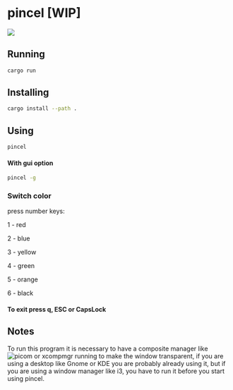 # pincel [WIP]

![](demo/demo.gif)

## Running
```bash
cargo run
```

## Installing
```bash
cargo install --path .
```

## Using

```bash
pincel
```
#### With gui option
```bash
pincel -g
```
### Switch color
press number keys:

  1 - red
  <!-- blank line -->
  2 - blue
  <!-- blank line -->
  3 - yellow
  <!-- blank line -->
  4 - green
  <!-- blank line -->
  5 - orange
  <!-- blank line -->
  6 - black

#### To exit press q, ESC or CapsLock

## Notes

To run this program it is necessary to have a composite manager like ![picom](https://github.com/yshui/picom) or xcompmgr running to make the window transparent, if you are using a desktop like Gnome or KDE you are probably already using it, but if you are using a window manager like i3, you have to run it before you start using pincel.


